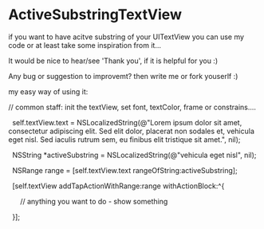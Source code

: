 # ActiveSubstringTextView


if you want to have acitve substring of your UITextView you can use my code or at least take some inspiration from it...

It would be nice to hear/see 'Thank you', if it is helpful for you :)


Any bug or suggestion to improvemt? then write me or fork youserlf :)



my easy way of using it:

   // common staff: init the textView, set font, textColor, frame or constrains....

   self.textView.text = NSLocalizedString(@"Lorem ipsum dolor sit amet, consectetur adipiscing elit. Sed elit dolor, placerat non sodales et, vehicula eget nisl. Sed iaculis rutrum sem, eu finibus elit tristique sit amet.", nil);
   
   NSString *activeSubstring = NSLocalizedString(@"vehicula eget nisl", nil);
   
   NSRange range = [self.textView.text rangeOfString:activeSubstring];
   
   [self.textView addTapActionWithRange:range withActionBlock:^{
   
        // anything you want to do - show something
        
    }];
